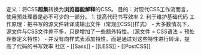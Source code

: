 定义：将CSS**超集**转换为**浏览器能解释**的CSS。
目的：对现代CSS工作流而言，使用预处理器是必不可少的一部分。
	1. 提高代码书写效率
	2. 利于维护基础代码
工作原理：把书写的源文件转译成输出文件（常规[[CSS]]样式）
	- 大多数情况下，源文件与CSS文件差不多，只是增加了一些额外特性。（源文件 = CSS语法 + 预处理器定义特性）
	- 并没有向样式表添加特性。而是通过对这些特性进行转译，提高了代码的书写效率
社区
	- [[Sass]] 
	- [[LESS]] 
	- [[PostCSS]] 